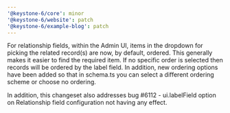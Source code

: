 ```yaml
---
'@keystone-6/core': minor
'@keystone-6/website': patch
'@keystone-6/example-blog': patch
---
```


For relationship fields, within the Admin UI, items in the dropdown for picking the related record(s) are now, by default, ordered. This generally makes it easier to find the required item. If no specific order is selected then records will be ordered by the label field. In addition, new ordering options have been added so that in schema.ts you can select a different ordering scheme or choose no ordering.

In addition, this changeset also addresses bug #6112 - ui.labelField option on Relationship field configuration not having any effect.